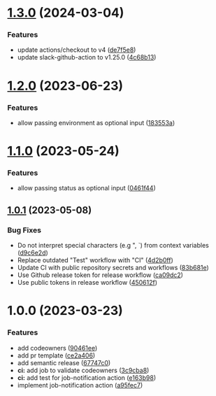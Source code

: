 # [1.3.0](https://github.com/scribd/job-notification/compare/v1.2.0...v1.3.0) (2024-03-04)


### Features

* update actions/checkout to v4 ([de7f5e8](https://github.com/scribd/job-notification/commit/de7f5e8b91507fc393f808c6d1f7feeb826506dd))
* update slack-github-action to v1.25.0 ([4c68b13](https://github.com/scribd/job-notification/commit/4c68b1376b4d2e8de9a8f5215bb4d49e315ecbf4))

# [1.2.0](https://github.com/scribd/job-notification/compare/v1.1.0...v1.2.0) (2023-06-23)


### Features

* allow passing environment as optional input ([183553a](https://github.com/scribd/job-notification/commit/183553ad9c32c3d7710709d30e82d76261643551))

# [1.1.0](https://github.com/scribd/job-notification/compare/v1.0.1...v1.1.0) (2023-05-24)


### Features

* allow passing status as optional input ([0461f44](https://github.com/scribd/job-notification/commit/0461f449db1c0fb0f68ba175efaf3d119c979bf4))

## [1.0.1](https://github.com/scribd/job-notification/compare/v1.0.0...v1.0.1) (2023-05-08)


### Bug Fixes

* Do not interpret special characters (e.g ", `) from context variables ([d9c6e2d](https://github.com/scribd/job-notification/commit/d9c6e2d5d7102c1b4de0e9cad17be20c55decd01))
* Replace outdated "Test" workflow with "CI" ([4d2b0ff](https://github.com/scribd/job-notification/commit/4d2b0ffb5eafbfa1ec1b469e011b498bf1e07c59))
* Update CI with public repository secrets and workflows ([83b681e](https://github.com/scribd/job-notification/commit/83b681e818682b1c4122b944ba888190e2fb2ba5))
* Use Github release token for release workflow ([ca09dc2](https://github.com/scribd/job-notification/commit/ca09dc21c941e52acd8b20c03b020a1cd722225b))
* Use public tokens in release workflow ([450612f](https://github.com/scribd/job-notification/commit/450612f217812378bb223be9537c4efc3ed901d1))

# 1.0.0 (2023-03-23)


### Features

* add codeowners ([90461ee](https://github.com/scribd/job-notification/commit/90461ee11c47d81d86156f1991b9077e929a3314))
* add pr template ([ce2a406](https://github.com/scribd/job-notification/commit/ce2a406cda274220af89f8896fb67a9f21fba522))
* add semantic release ([67747c0](https://github.com/scribd/job-notification/commit/67747c0fa0736d9d5e304372914d0c554996b31a))
* **ci:** add job to validate codeowners ([3c9cba8](https://github.com/scribd/job-notification/commit/3c9cba87a123b9bce715fdb720f3755c900bd058))
* **ci:** add test for job-notification action ([e163b98](https://github.com/scribd/job-notification/commit/e163b98f6ca589f3de3adae6e3b278ef5f8b3399))
* implement job-notification action ([a95fec7](https://github.com/scribd/job-notification/commit/a95fec7962cdb5bb25fe4fa8189291552dd43d44))
